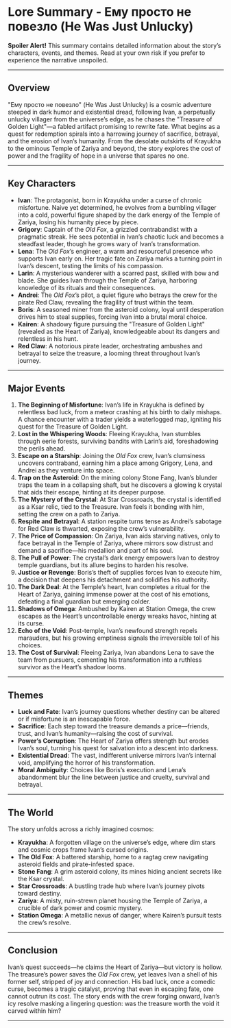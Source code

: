 # Lore Summary - Ему просто не повезло (He Was Just Unlucky)

**Spoiler Alert!** This summary contains detailed information about the story’s characters, events, and themes. Read at your own risk if you prefer to experience the narrative unspoiled.

---

## Overview
"Ему просто не повезло" (He Was Just Unlucky) is a cosmic adventure steeped in dark humor and existential dread, following Ivan, a perpetually unlucky villager from the universe’s edge, as he chases the "Treasure of Golden Light"—a fabled artifact promising to rewrite fate. What begins as a quest for redemption spirals into a harrowing journey of sacrifice, betrayal, and the erosion of Ivan’s humanity. From the desolate outskirts of Krayukha to the ominous Temple of Zariya and beyond, the story explores the cost of power and the fragility of hope in a universe that spares no one.

---

## Key Characters
- **Ivan**: The protagonist, born in Krayukha under a curse of chronic misfortune. Naive yet determined, he evolves from a bumbling villager into a cold, powerful figure shaped by the dark energy of the Temple of Zariya, losing his humanity piece by piece.
- **Grigory**: Captain of the *Old Fox*, a grizzled contrabandist with a pragmatic streak. He sees potential in Ivan’s chaotic luck and becomes a steadfast leader, though he grows wary of Ivan’s transformation.
- **Lena**: The *Old Fox*’s engineer, a warm and resourceful presence who supports Ivan early on. Her tragic fate on Zariya marks a turning point in Ivan’s descent, testing the limits of his compassion.
- **Larin**: A mysterious wanderer with a scarred past, skilled with bow and blade. She guides Ivan through the Temple of Zariya, harboring knowledge of its rituals and their consequences.
- **Andrei**: The *Old Fox*’s pilot, a quiet figure who betrays the crew for the pirate Red Claw, revealing the fragility of trust within the team.
- **Boris**: A seasoned miner from the asteroid colony, loyal until desperation drives him to steal supplies, forcing Ivan into a brutal moral choice.
- **Kairen**: A shadowy figure pursuing the "Treasure of Golden Light" (revealed as the Heart of Zariya), knowledgeable about its dangers and relentless in his hunt.
- **Red Claw**: A notorious pirate leader, orchestrating ambushes and betrayal to seize the treasure, a looming threat throughout Ivan’s journey.

---

## Major Events
1. **The Beginning of Misfortune**: Ivan’s life in Krayukha is defined by relentless bad luck, from a meteor crashing at his birth to daily mishaps. A chance encounter with a trader yields a waterlogged map, igniting his quest for the Treasure of Golden Light.
2. **Lost in the Whispering Woods**: Fleeing Krayukha, Ivan stumbles through eerie forests, surviving bandits with Larin’s aid, foreshadowing the perils ahead.
3. **Escape on a Starship**: Joining the *Old Fox* crew, Ivan’s clumsiness uncovers contraband, earning him a place among Grigory, Lena, and Andrei as they venture into space.
4. **Trap on the Asteroid**: On the mining colony Stone Fang, Ivan’s blunder traps the team in a collapsing shaft, but he discovers a glowing k crystal that aids their escape, hinting at its deeper purpose.
5. **The Mystery of the Crystal**: At Star Crossroads, the crystal is identified as a Ksar relic, tied to the Treasure. Ivan feels it bonding with him, setting the crew on a path to Zariya.
6. **Respite and Betrayal**: A station respite turns tense as Andrei’s sabotage for Red Claw is thwarted, exposing the crew’s vulnerability.
7. **The Price of Compassion**: On Zariya, Ivan aids starving natives, only to face betrayal in the Temple of Zariya, where mirrors sow distrust and demand a sacrifice—his medallion and part of his soul.
8. **The Pull of Power**: The crystal’s dark energy empowers Ivan to destroy temple guardians, but its allure begins to harden his resolve.
9. **Justice or Revenge**: Boris’s theft of supplies forces Ivan to execute him, a decision that deepens his detachment and solidifies his authority.
10. **The Dark Deal**: At the Temple’s heart, Ivan completes a ritual for the Heart of Zariya, gaining immense power at the cost of his emotions, defeating a final guardian but emerging colder.
11. **Shadows of Omega**: Ambushed by Kairen at Station Omega, the crew escapes as the Heart’s uncontrollable energy wreaks havoc, hinting at its curse.
12. **Echo of the Void**: Post-temple, Ivan’s newfound strength repels marauders, but his growing emptiness signals the irreversible toll of his choices.
13. **The Cost of Survival**: Fleeing Zariya, Ivan abandons Lena to save the team from pursuers, cementing his transformation into a ruthless survivor as the Heart’s shadow looms.

---

## Themes
- **Luck and Fate**: Ivan’s journey questions whether destiny can be altered or if misfortune is an inescapable force.
- **Sacrifice**: Each step toward the treasure demands a price—friends, trust, and Ivan’s humanity—raising the cost of survival.
- **Power’s Corruption**: The Heart of Zariya offers strength but erodes Ivan’s soul, turning his quest for salvation into a descent into darkness.
- **Existential Dread**: The vast, indifferent universe mirrors Ivan’s internal void, amplifying the horror of his transformation.
- **Moral Ambiguity**: Choices like Boris’s execution and Lena’s abandonment blur the line between justice and cruelty, survival and betrayal.

---

## The World
The story unfolds across a richly imagined cosmos:
- **Krayukha**: A forgotten village on the universe’s edge, where dim stars and cosmic crops frame Ivan’s cursed origins.
- **The Old Fox**: A battered starship, home to a ragtag crew navigating asteroid fields and pirate-infested space.
- **Stone Fang**: A grim asteroid colony, its mines hiding ancient secrets like the Ksar crystal.
- **Star Crossroads**: A bustling trade hub where Ivan’s journey pivots toward destiny.
- **Zariya**: A misty, ruin-strewn planet housing the Temple of Zariya, a crucible of dark power and cosmic mystery.
- **Station Omega**: A metallic nexus of danger, where Kairen’s pursuit tests the crew’s resolve.

---

## Conclusion
Ivan’s quest succeeds—he claims the Heart of Zariya—but victory is hollow. The treasure’s power saves the *Old Fox* crew, yet leaves Ivan a shell of his former self, stripped of joy and connection. His bad luck, once a comedic curse, becomes a tragic catalyst, proving that even in escaping fate, one cannot outrun its cost. The story ends with the crew forging onward, Ivan’s icy resolve masking a lingering question: was the treasure worth the void it carved within him?

---